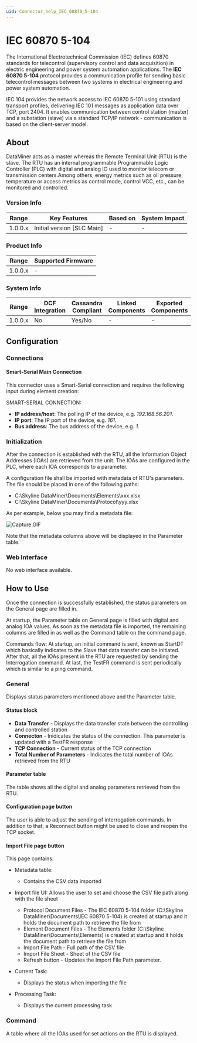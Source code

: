 ```yaml
---
uid: Connector_help_IEC_60870_5-104
---
```


# IEC 60870 5-104

The International Electrotechnical Commission (IEC) defines 60870 standards for telecontrol (supervisory control and data acquisition) in electric engineering and power system automation applications. The **IEC 60870 5-104** protocol provides a communication profile for sending basic telecontrol messages between two systems in electrical engineering and power system automation.

IEC 104 provides the network access to IEC 60870 5-101 using standard transport profiles, delivering IEC 101 messages as application data over TCP, port 2404. It enables communication between control station (master) and a substation (slave) via a standard TCP/IP network - communication is based on the client-server model.

## About

DataMiner acts as a master whereas the Remote Terminal Unit (RTU) is the slave. The RTU has an internal programmable Programmable Logic Controller (PLC) with digital and analog IO used to monitor telecom or transmission centers.Among others, energy metrics such as oil pressure, temperature or access metrics as control mode, control VCC, etc., can be monitored and controlled.

### Version Info

| **Range** | **Key Features**             | **Based on** | **System Impact** |
|-----------|------------------------------|--------------|-------------------|
| 1.0.0.x   | Initial version \[SLC Main\] | \-           | \-                |

### Product Info

| Range     | Supported Firmware     |
|-----------|------------------------|
| 1.0.0.x   | \-                     |

### System Info

| Range     | DCF Integration     | Cassandra Compliant     | Linked Components     | Exported Components     |
|-----------|---------------------|-------------------------|-----------------------|-------------------------|
| 1.0.0.x   | No                  | Yes/No                  | \-                    | \-                      |

## Configuration

### Connections

#### Smart-Serial Main Connection

This connector uses a Smart-Serial connection and requires the following input during element creation:

SMART-SERIAL CONNECTION:

- **IP address/host**: The polling IP of the device, e.g. *192.168.56.201*.
- **IP port**: The IP port of the device, e.g. *161*.
- **Bus address**: The bus address of the device, e.g. *1*.

### Initialization

After the connection is established with the RTU, all the Information Object Addresses (IOAs) are retrieved from the unit. The IOAs are configured in the PLC, where each IOA corresponds to a parameter.

A configuration file shall be imported with metadata of RTU's parameters. The file should be placed in one of the following paths:

- C:\Skyline DataMiner\Documents\Elements\xxx.xlsx
- C:\Skyline DataMiner\Documents\Protocol\yyy.xlsx

As per example, below you may find a metadata file:

![Capture.GIF](~/images/IEC_60870_5-104_Capture.GIF)

Note that the metadata columns above will be displayed in the Parameter table.

### Web Interface

No web interface available.

## How to Use

Once the connection is successfully established, the status parameters on the General page are filled in.

At startup, the Parameter table on General page is filled with digital and analog IOA values. As soon as the metadata file is imported, the remaining columns are filled in as well as the Command table on the command page.

Commands flow:
At startup, an initial command is sent, known as StartDT which basically indicates to the Slave that data transfer can be initiated. After that, all the IOAs present in the RTU are requested by sending the Interrogation command. At last, the TestFR command is sent periodically which is similar to a ping command.

### General

Displays status parameters mentioned above and the Parameter table.

#### Status block

- **Data Transfer** - Displays the data transfer state between the controlling and controlled station
- **Connecton** - Inidicates the status of the connection. This parameter is updated with a TestFR response
- **TCP Connection** - Current status of the TCP connection
- **Total Number of Parameters** - Indicates the total number of IOAs retrieved from the RTU

#### Parameter table

The table shows all the digital and analog parameters retrieved from the RTU.

#### Configuration page button

The user is able to adjust the sending of interrogation commands. In addition to that, a Reconnect button might be used to close and reopen the TCP socket.

#### Import File page button

This page contains:

- Metadata table:

  - Contains the CSV data imported

- Import file UI: Allows the user to set and choose the CSV file path along with the file sheet

  - Protocol Document Files - The IEC 60870 5-104 folder (C:\Skyline DataMiner\Documents\IEC 60870 5-104) is created at startup and it holds the document path to retrieve the file from
  - Element Document Files - The Elements folder (C:\Skyline DataMiner\Documents\Elements) is created at startup and it holds the document path to retrieve the file from
  - Import File Path - Full path of the CSV file
  - Import File Sheet - Sheet of the CSV file
  - Refresh button - Updates the Import File Path parameter.

- Current Task:

  - Displays the status when importing the file

- Processing Task:

  - Displays the current processing task

### Command

A table where all the IOAs used for set actions on the RTU is displayed.

